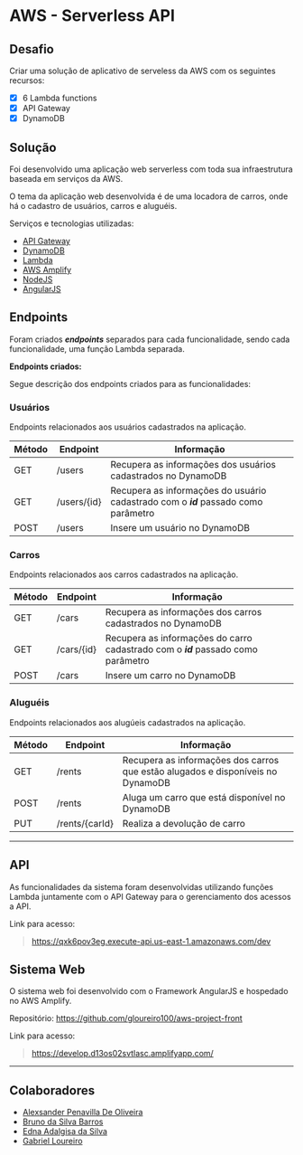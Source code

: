 # AWS - Serverless API

## Desafio

Criar uma solução de aplicativo de serveless da AWS com os seguintes recursos:

- [x] 6 Lambda functions 
- [x] API Gateway
- [x] DynamoDB

## Solução

Foi desenvolvido uma aplicação web serverless com toda sua infraestrutura baseada em serviços da AWS.

O tema da aplicação web desenvolvida é de uma locadora de carros, onde há o cadastro de usuários, carros e aluguéis.

Serviços e tecnologias utilizadas:

- [API Gateway](https://aws.amazon.com/pt/api-gateway/)
- [DynamoDB](https://aws.amazon.com/pt/dynamodb/)
- [Lambda](https://aws.amazon.com/pt/lambda/)
- [AWS Amplify](https://aws.amazon.com/pt/amplify/)
- [NodeJS](https://nodejs.org/en/about/)
- [AngularJS](https://angularjs.org/)

## Endpoints

Foram criados ***endpoints*** separados para cada funcionalidade, sendo cada funcionalidade, uma função Lambda separada.

**Endpoints criados:**

Segue descrição dos endpoints criados para as funcionalidades:

### Usuários

Endpoints relacionados aos usuários cadastrados na aplicação.

| Método | Endpoint    | Informação                                                   |
| ------ | ----------- | ------------------------------------------------------------ |
| GET    | /users      | Recupera as informações dos usuários cadastrados no DynamoDB |
| GET    | /users/{id} | Recupera as informações do usuário cadastrado com o ***id*** passado como parâmetro |
| POST   | /users      | Insere um usuário no DynamoDB                                |

### Carros

Endpoints relacionados aos carros cadastrados na aplicação.

| Método | Endpoint   | Informação                                                   |
| ------ | ---------- | ------------------------------------------------------------ |
| GET    | /cars      | Recupera as informações dos carros cadastrados no DynamoDB   |
| GET    | /cars/{id} | Recupera as informações do carro cadastrado com o ***id*** passado como parâmetro |
| POST   | /cars      | Insere um carro no DynamoDB                                  |

### Aluguéis

Endpoints relacionados aos alugúeis cadastrados na aplicação.

| Método | Endpoint       | Informação                                                   |
| ------ | -------------- | ------------------------------------------------------------ |
| GET    | /rents         | Recupera as informações dos carros que estão alugados e disponíveis no DynamoDB |
| POST   | /rents         | Aluga um carro que está disponível no DynamoDB               |
| PUT    | /rents/{carId} | Realiza a devolução de carro                                 |

------

## API

As funcionalidades da sistema foram desenvolvidas utilizando funções Lambda juntamente com o API Gateway para o gerenciamento dos acessos a API.

Link para acesso:

> https://qxk6pov3eg.execute-api.us-east-1.amazonaws.com/dev

## Sistema Web

O sistema web foi desenvolvido com o Framework AngularJS e hospedado no AWS Amplify.

Repositório: https://github.com/gloureiro100/aws-project-front

Link para acesso:

> https://develop.d13os02svtlasc.amplifyapp.com/

------

## Colaboradores

- [Alexsander Penavilla De Oliveira](https://github.com/AlexPenavilla)
- [Bruno da Silva Barros](https://github.com/brunoslvb)
- [Edna Adalgisa da Silva](https://github.com/ednaadal)
- [Gabriel Loureiro](https://github.com/gloureiro100/)

